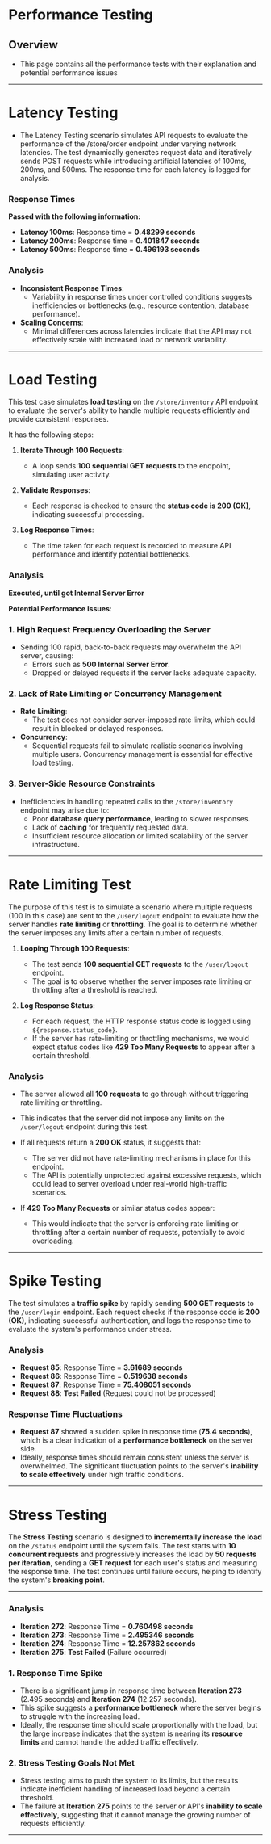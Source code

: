 # Performance Testing

## Overview

- This page contains all the performance tests with their explanation and potential performance issues
---

# Latency Testing

- The Latency Testing scenario simulates API requests to evaluate the performance of the /store/order endpoint under varying network latencies. The test dynamically generates request data and iteratively sends POST requests while introducing artificial latencies of 100ms, 200ms, and 500ms. The response time for each latency is logged for analysis.

### Response Times

 **Passed with the following information:**

- **Latency 100ms**: Response time = **0.48299 seconds**
- **Latency 200ms**: Response time = **0.401847 seconds**
- **Latency 500ms**: Response time = **0.496193 seconds**

### Analysis
   - **Inconsistent Response Times**:
     - Variability in response times under controlled conditions suggests inefficiencies or bottlenecks (e.g., resource contention, database performance).
   - **Scaling Concerns**:
     - Minimal differences across latencies indicate that the API may not effectively scale with increased load or network variability.

---

# Load Testing

This test case simulates **load testing** on the `/store/inventory` API endpoint to evaluate the server's ability to handle multiple requests efficiently and provide consistent responses.

It has the following steps:

1. **Iterate Through 100 Requests**:
   - A loop sends **100 sequential GET requests** to the endpoint, simulating user activity.

2. **Validate Responses**:
   - Each response is checked to ensure the **status code is 200 (OK)**, indicating successful processing.

3. **Log Response Times**:
   - The time taken for each request is recorded to measure API performance and identify potential bottlenecks.


### Analysis

**Executed, until got Internal Server Error**

**Potential Performance Issues**:

### 1. **High Request Frequency Overloading the Server**
- Sending 100 rapid, back-to-back requests may overwhelm the API server, causing:
  - Errors such as **500 Internal Server Error**.
  - Dropped or delayed requests if the server lacks adequate capacity.

### 2. **Lack of Rate Limiting or Concurrency Management**
- **Rate Limiting**:
  - The test does not consider server-imposed rate limits, which could result in blocked or delayed responses.
- **Concurrency**:
  - Sequential requests fail to simulate realistic scenarios involving multiple users. Concurrency management is essential for effective load testing.

### 3. **Server-Side Resource Constraints**
- Inefficiencies in handling repeated calls to the `/store/inventory` endpoint may arise due to:
  - Poor **database query performance**, leading to slower responses.
  - Lack of **caching** for frequently requested data.
  - Insufficient resource allocation or limited scalability of the server infrastructure.

---

# Rate Limiting Test

The purpose of this test is to simulate a scenario where multiple requests (100 in this case) are sent to the `/user/logout` endpoint to evaluate how the server handles **rate limiting** or **throttling**. The goal is to determine whether the server imposes any limits after a certain number of requests.

1. **Looping Through 100 Requests**:
   - The test sends **100 sequential GET requests** to the `/user/logout` endpoint.
   - The goal is to observe whether the server imposes rate limiting or throttling after a threshold is reached.

2. **Log Response Status**:
   - For each request, the HTTP response status code is logged using `${response.status_code}`.
   - If the server has rate-limiting or throttling mechanisms, we would expect status codes like **429 Too Many Requests** to appear after a certain threshold.


### Analysis

  - The server allowed all **100 requests** to go through without triggering rate limiting or throttling.
  - This indicates that the server did not impose any limits on the `/user/logout` endpoint during this test.

- If all requests return a **200 OK** status, it suggests that:
  - The server did not have rate-limiting mechanisms in place for this endpoint.
  - The API is potentially unprotected against excessive requests, which could lead to server overload under real-world high-traffic scenarios.

- If **429 Too Many Requests** or similar status codes appear:
  - This would indicate that the server is enforcing rate limiting or throttling after a certain number of requests, potentially to avoid overloading.

---

# Spike Testing

The test simulates a **traffic spike** by rapidly sending **500 GET requests** to the `/user/login` endpoint. Each request checks if the response code is **200 (OK)**, indicating successful authentication, and logs the response time to evaluate the system's performance under stress.

### Analysis

- **Request 85**: Response Time = **3.61689 seconds**
- **Request 86**: Response Time = **0.519638 seconds**
- **Request 87**: Response Time = **75.408051 seconds**
- **Request 88**: **Test Failed** (Request could not be processed)

### **Response Time Fluctuations**
- **Request 87** showed a sudden spike in response time (**75.4 seconds**), which is a clear indication of a **performance bottleneck** on the server side.
- Ideally, response times should remain consistent unless the server is overwhelmed. The significant fluctuation points to the server's **inability to scale effectively** under high traffic conditions.
---

# Stress Testing

The **Stress Testing** scenario is designed to **incrementally increase the load** on the `/status` endpoint until the system fails. The test starts with **10 concurrent requests** and progressively increases the load by **50 requests per iteration**, sending a **GET request** for each user's status and measuring the response time. The test continues until failure occurs, helping to identify the system's **breaking point**.


---

### Analysis 

- **Iteration 272**: Response Time = **0.760498 seconds**
- **Iteration 273**: Response Time = **2.495346 seconds**
- **Iteration 274**: Response Time = **12.257862 seconds**
- **Iteration 275**: **Test Failed** (Failure occurred)


### 1. **Response Time Spike**
- There is a significant jump in response time between **Iteration 273** (2.495 seconds) and **Iteration 274** (12.257 seconds).
- This spike suggests a **performance bottleneck** where the server begins to struggle with the increasing load.
- Ideally, the response time should scale proportionally with the load, but the large increase indicates that the system is nearing its **resource limits** and cannot handle the added traffic effectively.

### 2. **Stress Testing Goals Not Met**
- Stress testing aims to push the system to its limits, but the results indicate inefficient handling of increased load beyond a certain threshold.
- The failure at **Iteration 275** points to the server or API's **inability to scale effectively**, suggesting that it cannot manage the growing number of requests efficiently.

---
